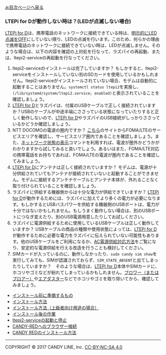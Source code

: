 [🔙目次ページへ戻る](README.md)

### LTEPi for Dが動作しない時は？(LEDが点滅しない場合)

[LTEPi for D](https://www.candy-line.io/製品一覧/ltepi-for-d/)は、携帯電話のネットワークに接続できている時は、[明示的にLED点滅をOFF](LED点滅のON-OFF.md)にしていない限り、LEDの点滅を行います。このため、何らかの理由で携帯電話のネットワークに接続できていない時は、LEDが点滅しません。そのような場合は、以下の内容を確認の上対処を行なって、ラズパイの再起動、または、ltepi2-serviceの再起動を行なってください。

1. ltepi2-serviceのインストールは完了していますか？ もしかすると、ltepi2-serviceをインストールしていない別のSDカードを使用しているかもしれません。ltepi2-serviceがインストールされていない場合、モデムは自動的に起動することはありません。`systemctl status ltepi2`を実施し、`(/lib/systemd/system/ltepi2.service; enabled)`と表示されていることを確認しましょう。
1. [LTEPi for D](https://www.candy-line.io/製品一覧/ltepi-for-d/)とラズパイは、付属のUSBケーブルで正しく接続されていますか？USBのケーブルが中途半端にささっている状態になっていたりすると正しく動作しないので、[LTEPi for D](https://www.candy-line.io/製品一覧/ltepi-for-d/)やラズパイのUSB接続がしっかりささっているかどうか確認しましょう。
1. NTT DOCOMOの電波の圏内ですか？ [こちら](https://www.nttdocomo.co.jp/support/area/)のサイトからFOMA/LTEのサービスエリアを確認し、サービスエリア圏内であることを確認しましょう。また、[ネットワーク状態の表示](ネットワーク状態の表示.md)コマンドを利用すれば、電波が圏外かどうかがわかりますから試してみると良いでしょう。あるいはまた、FOMA/LTE対応の携帯電話をお持ちであれば、FOMA/LTEの電波が圏内であることを確認してみましょう。
1. [LTEPi for D](https://www.candy-line.io/製品一覧/ltepi-for-d/)にアンテナは正しく接続されていますか？ モデムは、電源が十分供給されていてもアンテナが接続されていないと起動することができません。モデムに接続するアンテナケーブルとアンテナ本体が、外れることなく取り付けられていることを確認しましょう。
1. ラズパイに供給する機器側からは十分な電力が供給できていますか？ [LTEPi for D](https://www.candy-line.io/製品一覧/ltepi-for-d/)が動作するためには、ラズパイに加えてより多くの電力が必要になります。もしかするとUSBバスパワーを供給する機器側のUSBポートは、電力が十分ではないかもしれません。もしうまく動作しない場合は、別のUSBポートにつなぎ変えたり、別のUSB電源用意したりしてお試しください。
1. ラズパイに電源供給するために使用しているUSBケーブルは正しく動作していますか？ USBケーブルの商品の種類や使用状態によっては、[LTEPi for D](https://www.candy-line.io/製品一覧/ltepi-for-d/)が動作するために必要な電力をラズパイに伝えられていない可能性もあります。他のUSBケーブルをご利用になるか、[AC電源供給対応方法](📌Raspberry-Pi3対応方法.md)をご覧になり、安定的な電源供給を行える改造を行うことも検討してください。
1. SIMカードが入っているのに、動作しなかったり、`sudo candy sim show`を実行してみても、SIMが認識されておらず、`SIM_STATE_ABSENT`と出てしまったりしていますか？　そのような場合は、[LTEPi for D](https://www.candy-line.io/製品一覧/ltepi-for-d/)本体やSIMカードに、ホコリやゴミなどが紛れてしまっているかもしれません。[ブロワー（またはブロアー）](https://www.amazon.co.jp/gp/search/ref=a9_asi_1?rh=i%3Aelectronics%2Cn%3A3210981%2Ck%3Aブロアー&keywords=ブロアー&ie=UTF8&qid=1474555047)や[エアダスター](https://www.amazon.co.jp/s/ref=nb_sb_noss_1?__mk_ja_JP=カタカナ&url=search-alias%3Doffice-products&field-keywords=エアダスター&rh=n%3A86731051%2Ck%3Aエアダスター)などでホコリやゴミを取り除いてから、確認してみましょう。

* [インストール前に準備するもの](インストール前に準備するもの.md)
* [インストール方法](インストール方法.md)
* [インストール方法（上級者向け用途の場合）](インストール方法＜上級者向け用途の場合＞.md)
* [インストール後の作業](インストール後の作業.md)
* [ltepi2-serviceの起動と停止](ltepi2-serviceの起動と停止.md)
* [CANDY-REDへのブラウザー接続](CANDY-REDへのブラウザー接続.md)
* [CANDY REDのインストール方法](CANDY-REDのインストール方法.md)

---
COPYRIGHT © 2017 CANDY LINE, Inc. [CC-BY-NC-SA 4.0](https://creativecommons.org/licenses/by-nc-sa/4.0/)
